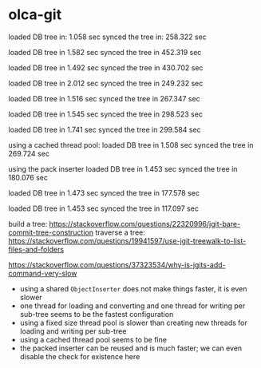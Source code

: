 # olca-git

loaded DB tree  in:   1.058 sec
synced the tree in: 258.322 sec

loaded DB tree in 1.582 sec
synced the tree in 452.319 sec

loaded DB tree in 1.492 sec
synced the tree in 430.702 sec

loaded DB tree in 2.012 sec
synced the tree in 249.232 sec

loaded DB tree in 1.516 sec
synced the tree in 267.347 sec

loaded DB tree in 1.545 sec
synced the tree in 298.523 sec

loaded DB tree in 1.741 sec
synced the tree in 299.584 sec

using a cached thread pool:
loaded DB tree in 1.508 sec
synced the tree in 269.724 sec

using the pack inserter
loaded DB tree in 1.453 sec
synced the tree in 180.076 sec

loaded DB tree in 1.473 sec
synced the tree in 177.578 sec

loaded DB tree in 1.453 sec
synced the tree in 117.097 sec

build a tree: https://stackoverflow.com/questions/22320996/jgit-bare-commit-tree-construction
traverse a tree: https://stackoverflow.com/questions/19941597/use-jgit-treewalk-to-list-files-and-folders

https://stackoverflow.com/questions/37323534/why-is-jgits-add-command-very-slow

* using a shared `ObjectInserter` does not make things faster, it is even slower
* one thread for loading and converting and one thread for writing per sub-tree
  seems to be the fastest configuration
* using a fixed size thread pool is slower than creating new threads for loading
  and writing per sub-tree
* using a cached thread pool seems to be fine
* the packed inserter can be reused and is much faster; we can even disable the
  check for existence here
